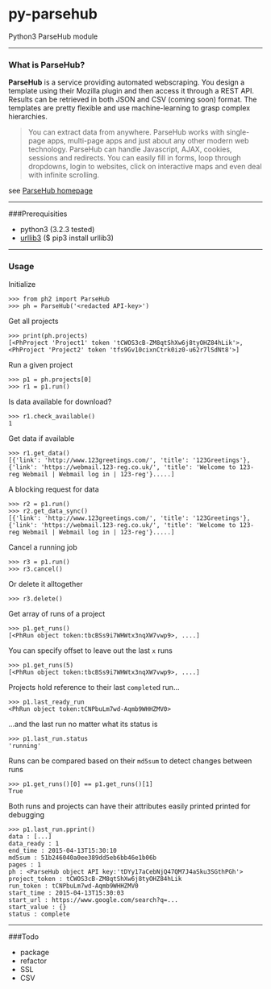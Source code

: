 # py-parsehub
Python3 ParseHub module

---
### What is ParseHub?
**ParseHub** is a service providing automated webscraping. You design a template using their Mozilla plugin and then access it through a REST API. Results can be retrieved in both JSON and CSV (coming soon) format. The templates are pretty flexible and use machine-learning to grasp complex hierarchies.
> You can extract data from anywhere. ParseHub works with single-page apps, multi-page apps and just about any other modern web technology.
ParseHub can handle Javascript, AJAX, cookies, sessions and redirects. You can easily fill in forms, loop through dropdowns, login to websites, click on interactive maps and even deal with infinite scrolling.


see [ParseHub homepage](https://www.parsehub.com/)

---
###Prerequisities
* python3 (3.2.3 tested)
* [urllib3](https://pypi.python.org/pypi/urllib3) ($ pip3 install urllib3)

---
### Usage


Initialize
 
    >>> from ph2 import ParseHub  
    >>> ph = ParseHub('<redacted API-key>')  

Get all projects

    >>> print(ph.projects)
    [<PhProject 'Project1' token 'tCWOS3cB-ZM8qtShXw6j8tyOHZ84hLik'>, <PhProject 'Project2' token 'tfs9Gv10cixnCtrk0iz0-u62r7lSdNt8'>]

Run a given project

    >>> p1 = ph.projects[0]
    >>> r1 = p1.run()

Is data available for download?

    >>> r1.check_available()
    1

Get data if available

    >>> r1.get_data()
    [{'link': 'http://www.123greetings.com/', 'title': '123Greetings'}, {'link': 'https://webmail.123-reg.co.uk/', 'title': 'Welcome to 123-reg Webmail | Webmail log in | 123-reg'}.....]

A blocking request for data

    >>> r2 = p1.run()
    >>> r2.get_data_sync()
    [{'link': 'http://www.123greetings.com/', 'title': '123Greetings'}, {'link': 'https://webmail.123-reg.co.uk/', 'title': 'Welcome to 123-reg Webmail | Webmail log in | 123-reg'}.....]

Cancel a running job

    >>> r3 = p1.run()
    >>> r3.cancel()

Or delete it alltogether

    >>> r3.delete()

Get array of runs of a project

    >>> p1.get_runs()
    [<PhRun object token:tbcBSs9i7WHWtx3nqXW7vwp9>, ....]

You can specify offset to leave out the last `x` runs

    >>> p1.get_runs(5)
    [<PhRun object token:tbcBSs9i7WHWtx3nqXW7vwp9>, ....]

Projects hold reference to their last `complete`d run...

    >>> p1.last_ready_run
    <PhRun object token:tCNPbuLm7wd-Aqmb9WHHZMV0>

...and the last run no matter what its status is

    >>> p1.last_run.status
    'running'

Runs can be compared based on their `md5sum` to detect changes between runs

    >>> p1.get_runs()[0] == p1.get_runs()[1]
    True

Both runs and projects can have their attributes easily printed printed for debugging

    >>> p1.last_run.pprint()
    data : [...]
    data_ready : 1
    end_time : 2015-04-13T15:30:10
    md5sum : 51b246040a0ee389dd5eb6bb46e1b06b
    pages : 1
    ph : <ParseHub object API key:'tDYy17aCebNjQ47QM7J4aSku3SGthPGh'>
    project_token : tCWOS3cB-ZM8qtShXw6j8tyOHZ84hLik
    run_token : tCNPbuLm7wd-Aqmb9WHHZMV0
    start_time : 2015-04-13T15:30:03
    start_url : https://www.google.com/search?q=...
    start_value : {}
    status : complete
----
###Todo
* package
* refactor
* SSL
* CSV

